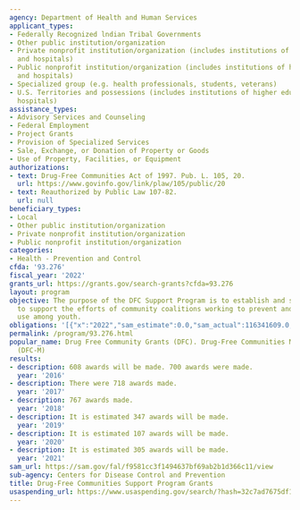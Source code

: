 ```yaml
---
agency: Department of Health and Human Services
applicant_types:
- Federally Recognized lndian Tribal Governments
- Other public institution/organization
- Private nonprofit institution/organization (includes institutions of higher education
  and hospitals)
- Public nonprofit institution/organization (includes institutions of higher education
  and hospitals)
- Specialized group (e.g. health professionals, students, veterans)
- U.S. Territories and possessions (includes institutions of higher education and
  hospitals)
assistance_types:
- Advisory Services and Counseling
- Federal Employment
- Project Grants
- Provision of Specialized Services
- Sale, Exchange, or Donation of Property or Goods
- Use of Property, Facilities, or Equipment
authorizations:
- text: Drug-Free Communities Act of 1997. Pub. L. 105, 20.
  url: https://www.govinfo.gov/link/plaw/105/public/20
- text: Reauthorized by Public Law 107-82.
  url: null
beneficiary_types:
- Local
- Other public institution/organization
- Private nonprofit institution/organization
- Public nonprofit institution/organization
categories:
- Health - Prevention and Control
cfda: '93.276'
fiscal_year: '2022'
grants_url: https://grants.gov/search-grants?cfda=93.276
layout: program
objective: The purpose of the DFC Support Program is to establish and strengthen collaborations
  to support the efforts of community coalitions working to prevent and reduce substance
  use among youth.
obligations: '[{"x":"2022","sam_estimate":0.0,"sam_actual":116341609.0,"usa_spending_actual":112530551.06},{"x":"2023","sam_estimate":98621534.0,"sam_actual":0.0,"usa_spending_actual":90918214.63},{"x":"2024","sam_estimate":97688295.0,"sam_actual":0.0,"usa_spending_actual":90070500.41}]'
permalink: /program/93.276.html
popular_name: Drug Free Community Grants (DFC). Drug-Free Communities Mentoring Program
  (DFC-M)
results:
- description: 608 awards will be made. 700 awards were made.
  year: '2016'
- description: There were 718 awards made.
  year: '2017'
- description: 767 awards made.
  year: '2018'
- description: It is estimated 347 awards will be made.
  year: '2019'
- description: It is estimated 107 awards will be made.
  year: '2020'
- description: It is estimated 305 awards will be made.
  year: '2021'
sam_url: https://sam.gov/fal/f9581cc3f1494637bf69ab2b1d366c11/view
sub-agency: Centers for Disease Control and Prevention
title: Drug-Free Communities Support Program Grants
usaspending_url: https://www.usaspending.gov/search/?hash=32c7ad7675df1499ddd01e2db013ec45
---
```

